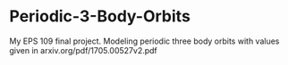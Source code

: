 # Periodic-3-Body-Orbits
My EPS 109 final project. Modeling periodic three body orbits with values given in arxiv.org/pdf/1705.00527v2.pdf
